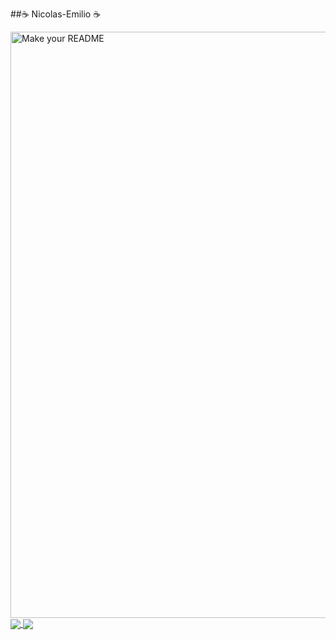 ##☕ Nicolas-Emilio ☕


<img width="1834" height="938" alt="Make your README" src="https://github.com/user-attachments/assets/3fbbb0b3-1416-479f-af2f-f4d84418ba19" />




<a href="https://github.com/☕ Nicolas-Emilio ☕">
 <img align="center" src="https://github-readme-stats.vercel.app/api?username=☕ Nicolas-Emilio ☕&show_icons=true&title_color=9d4edd&text_color=c77dff&icon_color=7b2cbf&bg_color=0d1117" />
</a>

<a href="https://github.com/☕ Nicolas-Emilio ☕">
  <img align="center" src="https://github-readme-stats.vercel.app/api/top-langs/?username=☕ Nicolas-Emilio ☕&title_color=9d4edd&text_color=c77dff&bg_color=0d1117" />
</a>

